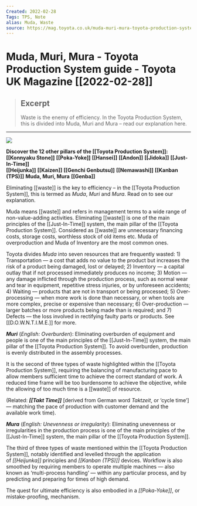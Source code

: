 ```yaml
---
Created: 2022-02-28
Tags: TPS, Note
alias: Muda, Waste
source: https://mag.toyota.co.uk/muda-muri-mura-toyota-production-system/
---
```


# Muda, Muri, Mura - Toyota Production System guide - Toyota UK Magazine [[2022-02-28]]

> ## Excerpt
> Waste is the enemy of efficiency. In the Toyota Production System, this is divided into Muda, Muri and Mura – read our explanation here.

---

![](https://mag.toyota.co.uk/wp-content/uploads/sites/2/2014/12/muda-muri.jpg)

**Discover the 12 other pillars of the [[Toyota Production System]]:**  
**[[Konnyaku Stone]]**
**[[Poka-Yoke]]**
**[[Hansei]]**
**[[Andon]]**
**[[Jidoka]]**
**[[Just-In-Time]]**  
**[[Heijunka]]**
**[[Kaizen]]**
**[[Genchi Genbutsu]]**
**[[Nemawashi]]**
**[[Kanban (TPS)]]**
**Muda, Muri, Mura**
**[[Genba]]**

Eliminating [[waste]] is the key to efficiency – in the [[Toyota Production System]], this is termed as _Muda_, _Muri_ and _Mura_. Read on to see our explanation.

Muda means [[waste]] and refers in management terms to a wide range of non-value-adding activities. Eliminating [[waste]] is one of the main principles of the [[Just-In-Time]] system, the main pillar of the [[Toyota Production System]]. Considered as [[waste]] are unnecessary financing costs, storage costs, worthless stock of old items etc. Muda of overproduction and Muda of Inventory are the most common ones. 

Toyota divides _Muda_ into seven resources that are frequently wasted: 1) Transportation — a cost that adds no value to the product but increases the risk of a product being damaged, lost or delayed; 2) Inventory — a capital outlay that if not processed immediately produces no income; 3) Motion — any damage inflicted through the production process, such as normal wear and tear in equipment, repetitive stress injuries, or by unforeseen accidents; 4) Waiting — products that are not in transport or being processed; 5) Over-processing — when more work is done than necessary, or when tools are more complex, precise or expensive than necessary; 6) Over-production — larger batches or more products being made than is required; and 7) Defects — the loss involved in rectifying faulty parts or products. See [[D.O.W.N.T.I.M.E.]] for more.

_**Muri**_ (_English: Overburden_): Eliminating overburden of equipment and people is one of the main principles of the [[Just-In-Time]] system, the main pillar of the [[Toyota Production System]]. To avoid overburden, production is evenly distributed in the assembly processes.

It is the second of three types of waste highlighted within the [[Toyota Production System]], requiring the balancing of manufacturing pace to allow members sufficient time to achieve the correct standard of work. A reduced time frame will be too burdensome to achieve the objective, while the allowing of too much time is a [[waste]] of resource.

(Related: **_[[Takt Time]]_** \[derived from German word _Taktzeit_, or ‘cycle time’\] — matching the pace of production with customer demand and the available work time).

_**Mura**_ (_English: Unevenness or irregularity_): Eliminating unevenness or irregularities in the production process is one of the main principles of the [[Just-In-Time]] system, the main pillar of the [[Toyota Production System]].

The third of three types of waste mentioned within the [[Toyota Production System]], notably identified and levelled through the application of _[[Heijunka]]_ principles and _[[Kanban (TPS)]]_ devices. Workflow is also smoothed by requiring members to operate multiple machines — also known as ‘multi-process handling’ — within any particular process, and by predicting and preparing for times of high demand.

The quest for ultimate efficiency is also embodied in a _[[Poka-Yoke]]_, or mistake-proofing, mechanism.